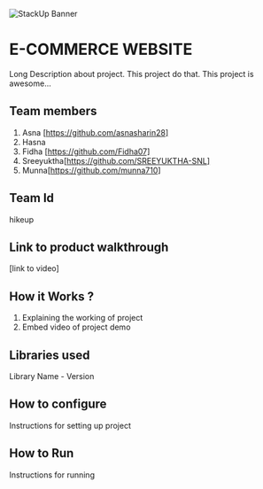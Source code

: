 ![StackUp Banner]([https://tinkerhub.frappe.cloud/files/stackup%20banner.jpeg])
# E-COMMERCE WEBSITE
Long Description about project. This project do that. This project is awesome...
## Team members
1. Asna [https://github.com/asnasharin28]
2. Hasna 
3. Fidha [https://github.com/Fidha07]
4. Sreeyuktha[https://github.com/SREEYUKTHA-SNL]
5. Munna[https://github.com/munna710]
## Team Id
hikeup
## Link to product walkthrough
[link to video]
## How it Works ?
1. Explaining the working of project
2. Embed video of project demo
## Libraries used
Library Name - Version
## How to configure
Instructions for setting up project
## How to Run
Instructions for running
